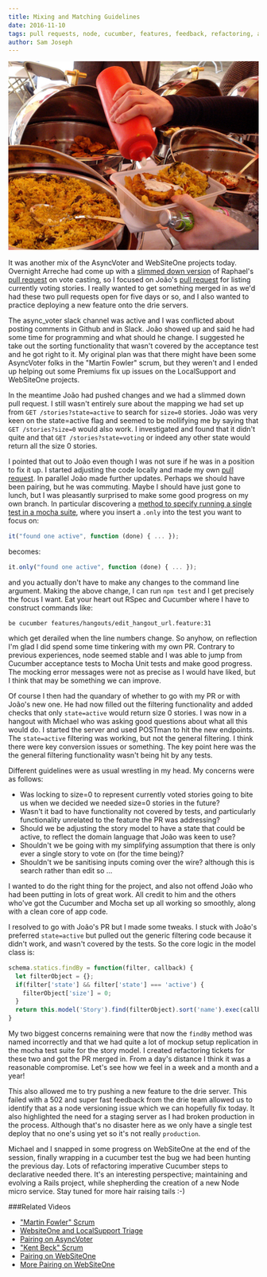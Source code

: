 ```yaml
---
title: Mixing and Matching Guidelines
date: 2016-11-10
tags: pull requests, node, cucumber, features, feedback, refactoring, architecture, rearchitecting, domain driven design, DDD, rails, mocha
author: Sam Joseph
---
```


![mixing and matching food](/images/mix_and_match.jpg)

It was another mix of the AsyncVoter and WebSiteOne projects today.  Overnight Arreche had come up with a [slimmed down version](https://github.com/AgileVentures/AsyncVoter/compare/master...arreche:7_cast_vote_feature_mvp) of Raphael's [pull request](https://github.com/AgileVentures/AsyncVoter/pull/50) on vote casting, so I focused on João's [pull request](https://github.com/AgileVentures/AsyncVoter/pull/45) for listing currently voting stories.   I really wanted to get something merged in as we'd had these two pull requests open for five days or so, and I also wanted to practice deploying a new feature onto the drie servers.

The async_voter slack channel was active and I was conflicted about posting comments in Github and in Slack.  João showed up and said he had some time for programming and what should he change.  I suggested he take out the sorting functionality that wasn't covered by the acceptance test and he got right to it.  My original plan was that there might have been some AsyncVoter folks in the "Martin Fowler" scrum, but they weren't and I ended up helping out some Premiums fix up issues on the LocalSupport and WebSiteOne projects.

In the meantime João had pushed changes and we had a slimmed down pull request.  I still wasn't entirely sure about the mapping we had set up from `GET /stories?state=active` to search for `size=0` stories.  João was very keen on the state=active flag and seemed to be mollifying me by saying that `GET /stories?size=0` would also work.  I investigated and found that it didn't quite and that `GET /stories?state=voting` or indeed any other state would return all the size 0 stories.

I pointed that out to João even though I was not sure if he was in a position to fix it up.  I started adjusting the code locally and made my own [pull request](https://github.com/AgileVentures/AsyncVoter/pull/57).  In parallel João made further updates.  Perhaps we should have been pairing, but he was commuting.  Maybe I should have just gone to lunch, but I was pleasantly surprised to make some good progress on my own branch.  In particular discovering a [method to specify running a single test in a mocha suite](http://jaketrent.com/post/run-single-mocha-test/), where you insert a `.only` into the test you want to focus on:

```js
it("found one active", function (done) { ... });
```

becomes:

```js
it.only("found one active", function (done) { ... });
```

and you actually don't have to make any changes to the command line argument.  Making the above change, I can run `npm test` and I get precisely the focus I want.  Eat your heart out RSpec and Cucumber where I have to construct commands like:

```
be cucumber features/hangouts/edit_hangout_url.feature:31
```

which get derailed when the line numbers change.  So anyhow, on reflection I'm glad I did spend some time tinkering with my own PR.  Contrary to previous experiences, node seemed stable and I was able to jump from Cucumber acceptance tests to Mocha Unit tests and make good progress.  The mocking error messages were not as precise as I would have liked, but I think that may be something we can improve.

Of course I then had the quandary of whether to go with my PR or with João's new one.  He had now filled out the filtering functionality and added checks that only `state=active` would return size 0 stories.  I was now in a hangout with Michael who was asking good questions about what all this would do.  I started the server and used POSTman to hit the new endpoints.  The `state=active` filtering was working, but not the general filtering.  I think there were key conversion issues or something.  The key point here was the the general filtering functionality wasn't being hit by any tests.

Different guidelines were as usual wrestling in my head.  My concerns were as follows:

* Was locking to size=0 to represent currently voted stories going to bite us when we decided we needed size=0 stories in the future?
* Wasn't it bad to have functionality not covered by tests, and particularly functionality unrelated to the feature the PR was addressing?
* Should we be adjusting the story model to have a state that could be active, to reflect the domain language that João was keen to use?
* Shouldn't we be going with my simplifying assumption that there is only ever a single story to vote on (for the time being)?
* Shouldn't we be sanitising inputs coming over the wire? although this is search rather than edit so ...

I wanted to do the right thing for the project, and also not offend João who had been putting in lots of great work.  All credit to him and the others who've got the Cucumber and Mocha set up all working so smoothly, along with a clean core of app code.  

I resolved to go with João's PR but I made some tweaks.  I stuck with João's preferred `state=active` but pulled out the generic filtering code because it didn't work, and wasn't covered by the tests.  So the core logic in the model class is:

```js
schema.statics.findBy = function(filter, callback) {
  let filterObject = {};
  if(filter['state'] && filter['state'] === 'active') {
    filterObject['size'] = 0;
  } 
  return this.model('Story').find(filterObject).sort('name').exec(callback);
}
```

My two biggest concerns remaining were that now the `findBy` method was named incorrectly and that we had quite a lot of mockup setup replication in the mocha test suite for the story model.  I created refactoring tickets for these two and got the PR merged in.  From a day's distance I think it was a reasonable compromise.  Let's see how we feel in a week and a month and a year!

This also allowed me to try pushing a new feature to the drie server.  This failed with a 502 and super fast feedback from the drie team allowed us to identify that as a node versioning issue which we can hopefully fix today.  It also highlighted the need for a staging server as I had broken production in the process.  Although that's no disaster here as we only have a single test deploy that no one's using yet so it's not really `production`.

Michael and I snapped in some progress on WebSiteOne at the end of the session, finally wrapping in a cucumber test the bug we had been hunting the previous day.  Lots of refactoring imperative Cucumber steps to declarative needed there.  It's an interesting perspective; maintaining and evolving a Rails project, while shepherding the creation of a new Node micro service.  Stay tuned for more hair raising tails :-)

###Related Videos

* ["Martin Fowler" Scrum](https://www.youtube.com/watch?v=rVfDq6YB9D4)
* [WebsiteOne and LocalSupport Triage](https://www.youtube.com/watch?v=dfmTQuYbwVU)
* [Pairing on AsyncVoter](https://www.youtube.com/watch?v=W1GPjCwBzNc)
* ["Kent Beck" Scrum](https://www.youtube.com/watch?v=DlS0zvtKqhU)
* [Pairing on WebSiteOne](https://www.youtube.com/watch?v=My04-8l_INc)
* [More Pairing on WebSiteOne ](https://www.youtube.com/watch?v=Zb29w0BwtEw)


